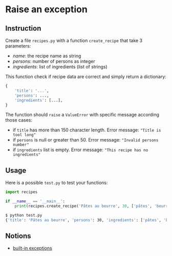# Raise an exception

## Instruction

Create a file `recipes.py` with a function `create_recipe` that take 3 parameters:

* _name_: the recipe name as string
* _persons_: number of persons as integer
* _ingredients_: list of ingredients (list of strings)

This function check if recipe data are correct and simply return a dictionary:

```python
{
    'title': '...', 
    'persons': ..., 
    'ingredients': [...],
}
```

The function should `raise` a `ValueError` with specific message according those cases:

* if `title` has more than 150 character length. Error message: `"Title is tool long"`
* if `persons` is null or greater than 50. Error message: `"Invalid persons number"`
* if `ingredients` list is empty. Error message: `"This recipe has no ingredients"`

## Usage

Here is a possible `test.py` to test your functions:

```python
import recipes

if __name__ == '__main__':
    print(recipes.create_recipe('Pâtes au beurre', 30, ['pâtes', 'beurre']))
```

```bash
$ python test.py
{'title': 'Pâtes au beurre', 'persons': 30, 'ingredients': ['pâtes', 'beurre']}
```

## Notions

* [built-in exceptions](https://www.w3schools.com/python/python_ref_exceptions.asp)
